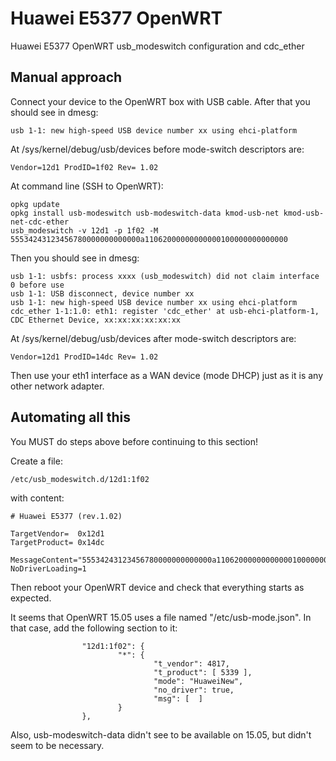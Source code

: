 Huawei E5377 OpenWRT
====================

Huawei E5377 OpenWRT usb_modeswitch configuration and cdc_ether

Manual approach
--------------------

Connect your device to the OpenWRT box with USB cable. After that you should see in dmesg:
```
usb 1-1: new high-speed USB device number xx using ehci-platform
```

At /sys/kernel/debug/usb/devices before mode-switch descriptors are:
```
Vendor=12d1 ProdID=1f02 Rev= 1.02
```

At command line (SSH to OpenWRT):
```
opkg update
opkg install usb-modeswitch usb-modeswitch-data kmod-usb-net kmod-usb-net-cdc-ether
usb_modeswitch -v 12d1 -p 1f02 -M 55534243123456780000000000000a11062000000000000100000000000000
```

Then you should see in dmesg:
```
usb 1-1: usbfs: process xxxx (usb_modeswitch) did not claim interface 0 before use
usb 1-1: USB disconnect, device number xx
usb 1-1: new high-speed USB device number xx using ehci-platform
cdc_ether 1-1:1.0: eth1: register 'cdc_ether' at usb-ehci-platform-1, CDC Ethernet Device, xx:xx:xx:xx:xx:xx
```

At /sys/kernel/debug/usb/devices after mode-switch descriptors are:
```
Vendor=12d1 ProdID=14dc Rev= 1.02
```

Then use your eth1 interface as a WAN device (mode DHCP) just as it is any other network adapter.

Automating all this
--------------------

You MUST do steps above before continuing to this section!

Create a file:
```
/etc/usb_modeswitch.d/12d1:1f02
```
with content:
```
# Huawei E5377 (rev.1.02)

TargetVendor=  0x12d1
TargetProduct= 0x14dc

MessageContent="55534243123456780000000000000a11062000000000000100000000000000"
NoDriverLoading=1
```

Then reboot your OpenWRT device and check that everything starts as expected.

It seems that OpenWRT 15.05 uses a file named "/etc/usb-mode.json". In that case, add the following section to it:
```
                "12d1:1f02": {
                        "*": {
                                "t_vendor": 4817,
                                "t_product": [ 5339 ],
                                "mode": "HuaweiNew",
                                "no_driver": true,
                                "msg": [  ]
                        }
                },
```
Also, usb-modeswitch-data didn't see to be available on 15.05, but didn't seem to be necessary.
